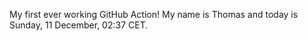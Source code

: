 My first ever working GitHub Action!
My name is Thomas and today is Sunday, 11 December, 02:37 CET. 
